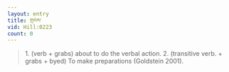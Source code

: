 ```yaml
---
layout: entry
title: གྲབས་
vid: Hill:0223
count: 0
---
```

> 1\. (verb + grabs) about to do the verbal action\. 2\. (transitive verb\. + grabs + byed) To make preparations (Goldstein 2001)\.


